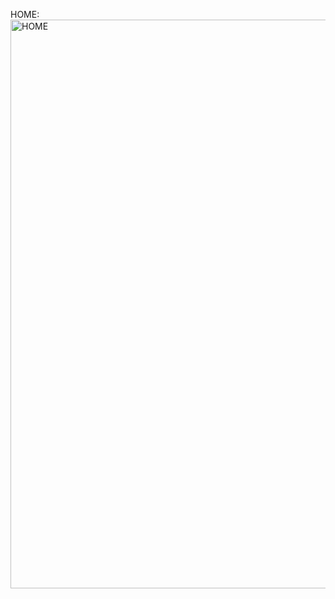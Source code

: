 HOME: <img width="1918" height="910" alt="HOME" src="https://github.com/user-attachments/assets/158f6f85-5a93-47b2-afcf-99e6fe2d7284" />
